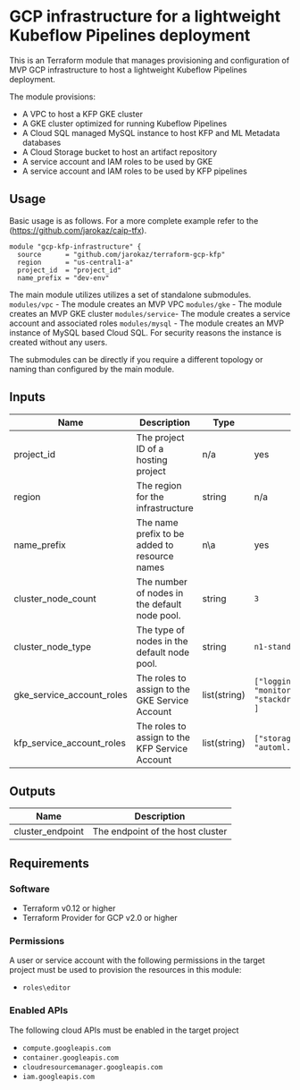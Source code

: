 # GCP infrastructure for a lightweight Kubeflow Pipelines deployment 
This is an Terraform module that manages provisioning and configuration of MVP GCP infrastructure to host a lightweight Kubeflow Pipelines deployment.

The module provisions:
- A VPC to host a KFP GKE cluster
- A GKE cluster optimized for running Kubeflow Pipelines
- A Cloud SQL managed MySQL instance to host KFP and ML Metadata databases
- A Cloud Storage bucket to host an artifact repository
- A service account and IAM roles to be used by GKE 
- A service account and IAM roles to be used by KFP pipelines

## Usage
Basic usage is as follows. For a more complete example refer to the (https://github.com/jarokaz/caip-tfx).

```
module "gcp-kfp-infrastructure" {
  source      = "github.com/jarokaz/terraform-gcp-kfp"
  region      = "us-central1-a"
  project_id  = "project_id"
  name_prefix = "dev-env"
```

The main module utilizes utilizes a set of standalone submodules. 
`modules/vpc` - The module creates an MVP VPC 
`modules/gke` - The module creates an MVP GKE cluster
`modules/service`- The module creates a service account and associated roles
`modules/mysql` - The module creates an MVP instance of MySQL based Cloud SQL. For security reasons the instance is created without any users.

The submodules can be directly if you require a different topology or naming than configured by the main module.


## Inputs
|Name|Description|Type|Default|Required|
|----|-----------|----|-------|--------|
|project_id|The project ID of a hosting project|n/a|yes|
|region|The region for the infrastructure|string|n/a|yes|
|name_prefix|The name prefix to be added to resource names|n\a|yes|
|cluster_node_count|The number of nodes in the default node pool. |string|`3`|no|
|cluster_node_type|The type of nodes in the default node pool.|string|`n1-standard-1`|no|
|gke_service_account_roles|The roles to assign to the GKE Service Account|list(string)|`["logging.logWriter", "monitoring.metricWriter",  "monitoring.viewer", "stackdriver.resourceMetadata.writer","storage.objectViewer" ]`|no|
|kfp_service_account_roles|The roles to assign to the KFP Service Account|list(string)|`["storage.admin", "bigquery.admin",  "automl.admin", "automl.predictor", "ml.admin"]`|no|




## Outputs
|Name|Description|
|----|-----------|
|cluster_endpoint|The endpoint of the host cluster|


## Requirements
### Software 
- Terraform v0.12 or higher
- Terraform Provider for GCP v2.0 or higher
### Permissions
A user or service account with the following permissions in the target project must be used to provision the resources in this module:
- `roles\editor`
### Enabled APIs
The following cloud APIs must be enabled in the target project
- `compute.googleapis.com`
- `container.googleapis.com`
- `cloudresourcemanager.googleapis.com`
- `iam.googleapis.com`


